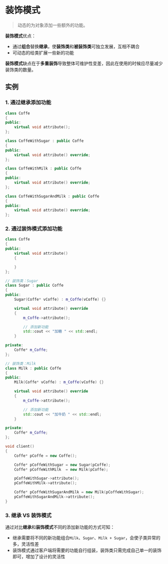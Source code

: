 # 装饰模式
> 动态的为对象添加一些额外的功能。

**装饰模式**优点：
* 通过**组合**替换**继承**，使**装饰类**和**被装饰类**可独立发展，互相不耦合
* 可动态的给类扩展一些新的功能

**装饰模式**缺点在于**多重装饰**导致整体可维护性变差，因此在使用的时候应尽量减少装饰类的数量。

## 实例
### 1. 通过继承添加功能
```C++
class Coffe
{
public:
	virtual void attribute();
};

class CoffeWithSugar : public Coffe
{
public:
	virtual void attribute() override;
};

class CoffeWithMilk : public Coffe
{
public:
	virtual void attribute() override;
};

class CoffeWithSugarAndMilk : public Coffe
{
public:
	virtual void attribute() override;
};
```
### 2. 通过装饰模式添加功能
```C++
class Coffe
{
public:
	virtual void attribute()
	{

	}
};

// 装饰类：Sugar
class Sugar : public Coffe
{
public:
	Sugar(Coffe* vCoffe) : m_Coffe(vCoffe) {}

	virtual void attribute() override
	{
		m_Coffe->attribute();

		// 添加新功能
		std::cout << "加糖 " << std::endl;
	}

private:
	Coffe* m_Coffe;
};

// 装饰类：Milk
class Milk : public Coffe
{
public:
	Milk(Coffe* vCoffe) : m_Coffe(vCoffe) {}

	virtual void attribute() override
	{
		m_Coffe->attribute();

		// 添加新功能
		std::cout << "加牛奶 " << std::endl;
	}

private:
	Coffe* m_Coffe;
};

void client()
{
	Coffe* pCoffe = new Coffe();

	Coffe* pCoffeWithSugar = new Sugar(pCoffe);
	Coffe* pCoffeWithMilk  = new Milk(pCoffe);

	pCoffeWithSugar->attribute();
	pCoffeWithMilk->attribute();

	Coffe* pCoffeWithSugarAndMilk = new Milk(pCoffeWithSugar);
	pCoffeWithSugarAndMilk->attribute();
}
```
### 3. 继承 VS 装饰模式
通过对比**继承**和**装饰模式**不同的添加新功能的方式可知：
* 继承需要将不同的新功能组合`Milk`、`Sugar`、`Milk + Sugar`，会使子类异常的多，灵活性差
* 装饰模式通过客户端将需要的功能自行组装，装饰类只需完成自己单一的装饰即可，增加了设计的灵活性
